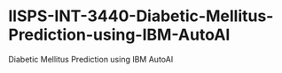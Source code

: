 # llSPS-INT-3440-Diabetic-Mellitus-Prediction-using-IBM-AutoAI
Diabetic Mellitus Prediction using IBM AutoAI

